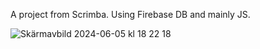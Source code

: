 A project from Scrimba. Using Firebase DB and mainly JS. 

![Skärmavbild 2024-06-05 kl  18 22 18](https://github.com/Gaspardious/scrimba-WeAreTheChampions/assets/107142760/9261f470-e397-403c-b701-51b832d06311)
